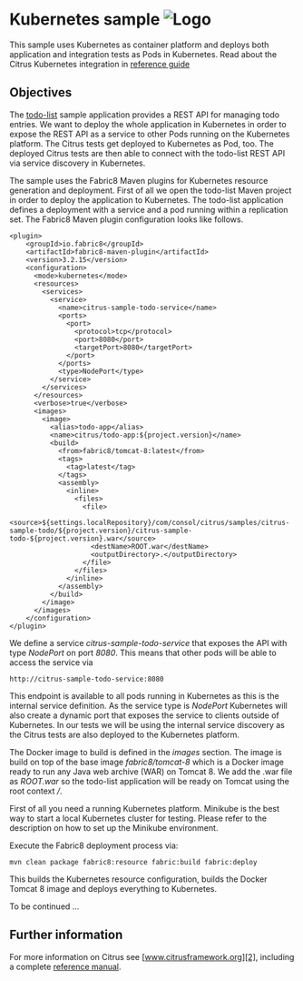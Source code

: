 Kubernetes sample ![Logo][1]
==============

This sample uses Kubernetes as container platform and deploys both application and integration tests as Pods in Kubernetes.
Read about the Citrus Kubernetes integration in [reference guide][4]

Objectives
---------

The [todo-list](../todo-app/README.md) sample application provides a REST API for managing todo entries. We want to deploy the
whole application in Kubernetes in order to expose the REST API as a service to other Pods running on the Kubernetes platform. The Citrus tests
get deployed to Kubernetes as Pod, too. The deployed Citrus tests are then able to connect with the todo-list REST API via service discovery 
in Kubernetes.

The sample uses the Fabric8 Maven plugins for Kubernetes resource generation and deployment. First of all we open the todo-list Maven project in
order to deploy the application to Kubernetes. The todo-list application defines a deployment with a service and a pod running within a replication 
set. The Fabric8 Maven plugin configuration looks like follows.
  
    <plugin>
        <groupId>io.fabric8</groupId>
        <artifactId>fabric8-maven-plugin</artifactId>
        <version>3.2.15</version>
        <configuration>
          <mode>kubernetes</mode>
          <resources>
            <services>
              <service>
                <name>citrus-sample-todo-service</name>
                <ports>
                  <port>
                    <protocol>tcp</protocol>
                    <port>8080</port>
                    <targetPort>8080</targetPort>
                  </port>
                </ports>
                <type>NodePort</type>
              </service>
            </services>
          </resources>
          <verbose>true</verbose>
          <images>
            <image>
              <alias>todo-app</alias>
              <name>citrus/todo-app:${project.version}</name>
              <build>
                <from>fabric8/tomcat-8:latest</from>
                <tags>
                  <tag>latest</tag>
                </tags>
                <assembly>
                  <inline>
                    <files>
                      <file>
                        <source>${settings.localRepository}/com/consol/citrus/samples/citrus-sample-todo/${project.version}/citrus-sample-todo-${project.version}.war</source>
                        <destName>ROOT.war</destName>
                        <outputDirectory>.</outputDirectory>
                      </file>
                    </files>
                  </inline>
                </assembly>
              </build>
            </image>
          </images>
        </configuration>
    </plugin>
    
We define a service *citrus-sample-todo-service* that exposes the API with type *NodePort* on port *8080*. This means that other pods will be able to access the service via 

    http://citrus-sample-todo-service:8080
       
This endpoint is available to all pods running in Kubernetes as this is the internal service definition. As the service type is *NodePort* Kubernetes will also create a dynamic port that
exposes the service to clients outside of Kubernetes. In our tests we will be using the internal service discovery as the Citrus tests are also deployed to the Kubernetes platform.

The Docker image to build is defined in the *images* section. The image is build on top of the base image *fabric8/tomcat-8* which is a Docker image ready to run any Java web archive (WAR) on
Tomcat 8. We add the .war file as *ROOT.war* so the todo-list application will be ready on Tomcat using the root context */*.

First of all you need a running Kubernetes platform. Minikube is the best way to start a local Kubernetes cluster for testing. Please refer to the description on how to set up the Minikube environment.

Execute the Fabric8 deployment process via:

    mvn clean package fabric8:resource fabric:build fabric:deploy
     
This builds the Kubernetes resource configuration, builds the Docker Tomcat 8 image and deploys everything to Kubernetes.

To be continued ...
     
Further information
---------

For more information on Citrus see [www.citrusframework.org][2], including
a complete [reference manual][3].

 [1]: http://www.citrusframework.org/img/brand-logo.png "Citrus"
 [2]: http://www.citrusframework.org
 [3]: http://www.citrusframework.org/reference/html/
 [4]: http://www.citrusframework.org/reference/html/kubernetes.html